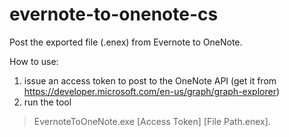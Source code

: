 # evernote-to-onenote-cs

Post the exported file (.enex) from Evernote to OneNote.

How to use:
1. issue an access token to post to the OneNote API (get it from https://developer.microsoft.com/en-us/graph/graph-explorer)
2. run the tool
> EvernoteToOneNote.exe [Access Token] [File Path.enex].